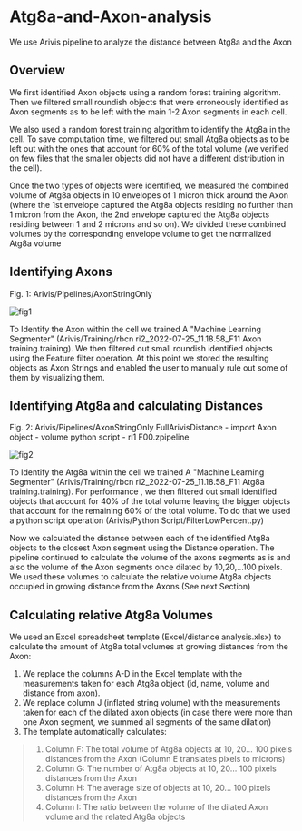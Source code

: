 # Atg8a-and-Axon-analysis
We use Arivis pipeline to analyze the distance between Atg8a and the Axon
## Overview
We first identified Axon objects using a random forest training algorithm. Then we filtered small roundish objects that were erroneously identified as Axon segments as to be left with the main 1-2 Axon segments in each cell. 

We also used a random forest training algorithm to identify the Atg8a in the cell. To save computation time, we filtered out small Atg8a objects as to be left out with the ones that account for 60% of the total volume (we verified on few files that the smaller objects did not have a different distribution in the cell). 

Once the two types of objects were identified, we measured the combined volume of Atg8a objects in 10 envelopes of 1 micron thick around the Axon (where the 1st envelope captured the Atg8a objects residing no further than 1 micron from the Axon, the 2nd envelope captured the Atg8a objects residing between 1 and 2 microns and so on). We divided these combined volumes by the corresponding envelope volume to get the normalized Atg8a volume  

## Identifying Axons
Fig. 1: Arivis/Pipelines/AxonStringOnly

![fig1](https://github.com/WIS-MICC-CellObservatory/Atg8a-and-Axon-analysis/assets/64706090/c88c8ccb-c872-4a2a-9a04-df351452a3c3)

To Identify the Axon within the cell we trained A "Machine Learning Segmenter" (Arivis/Training/rbcn ri2_2022-07-25_11.18.58_F11 Axon training.training).
We then filtered out small roundish identified objects using the Feature filter operation.
At this point we stored the resulting objects as Axon Strings and enabled the user to manually rule out some of them by visualizing them.

## Identifying Atg8a and calculating Distances
Fig. 2: Arivis/Pipelines/AxonStringOnly FullArivisDistance - import Axon object - volume python script - ri1 F00.zpipeline

![fig2](https://github.com/WIS-MICC-CellObservatory/Atg8a-and-Axon-analysis/assets/64706090/5cb83392-9453-4fc7-a76b-cd6fa61f0254)

To Identify the Atg8a within the cell we trained A "Machine Learning Segmenter" (Arivis/Training/rbcn ri2_2022-07-25_11.18.58_F11 Atg8a training.training).
For performance , we then filtered out small identified objects that account for 40% of the total volume leaving the bigger objects that account for the remaining 60% of the total volume. To do that we used a python script operation (Arivis/Python Script/FilterLowPercent.py)

Now we calculated the distance between each of the identified Atg8a objects to the closest Axon segment using the Distance operation.
The pipeline continued to calculate the volume of the axons segments as is and also the volume of the Axon segments once dilated by 10,20,...100 pixels. We used these volumes to calculate the relative volume Atg8a objects occupied in growing distance from the Axons (See next Section)

## Calculating relative Atg8a Volumes
We used an Excel spreadsheet template (Excel/distance analysis.xlsx) to calculate the amount of Atg8a total volumes at growing distances from the Axon:
1. We replace the columns A-D in the Excel template with the measurements taken for each Atg8a object (id, name, volume and distance from axon).
2. We replace column J (inflated string volume) with the measurements taken for each of the dilated axon objects (in case there were more than one Axon segment, we summed all segments of the same dilation)
3. The template automatically calculates:
>1. Column F: The total volume of Atg8a objects at 10, 20... 100 pixels distances from the Axon (Column E translates pixels to microns)
>2. Column G: The number of Atg8a objects at 10, 20... 100 pixels distances from the Axon
>3. Column H: The average size of objects at 10, 20... 100 pixels distances from the Axon
>4. Column I: The ratio between the volume of the dilated Axon volume and the related Atg8a objects



